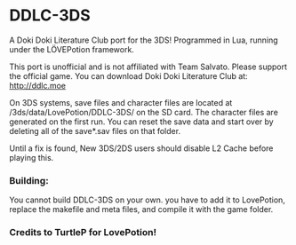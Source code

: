 # DDLC-3DS
A Doki Doki Literature Club port for the 3DS! Programmed in Lua, running under the LÖVEPotion framework.

This port is unofficial and is not affiliated with Team Salvato. Please support the official game. You can download Doki Doki Literature Club at: http://ddlc.moe

On 3DS systems, save files and character files are located at /3ds/data/LovePotion/DDLC-3DS/ on the SD card. The character files are generated on the first run. You can reset the save data and start over by deleting all of the save*.sav files on that folder.

Until a fix is found, New 3DS/2DS users should disable L2 Cache before playing this.

<h3>Building:</h3>

You cannot build DDLC-3DS on your own. you have to add it to LovePotion, replace the makefile and meta files, and compile it with the game folder.

<h3>Credits to TurtleP for LovePotion!</h3>
